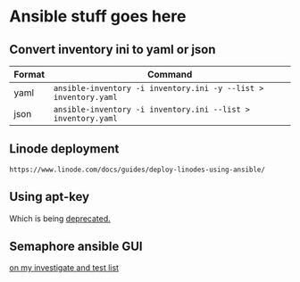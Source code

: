 # Ansible stuff goes here

## Convert inventory ini to yaml or json

| Format | Command |
| --- | --- |
| yaml | `ansible-inventory -i inventory.ini -y --list > inventory.yaml` |
| json | `ansible-inventory -i inventory.ini --list > inventory.yaml` |


## Linode deployment
`https://www.linode.com/docs/guides/deploy-linodes-using-ansible/`

## Using apt-key

Which is being [deprecated.](https://www.jeffgeerling.com/blog/2022/aptkey-deprecated-debianubuntu-how-fix-ansible)

## Semaphore ansible GUI

[on my investigate and test list](https://docs.semui.co/)
